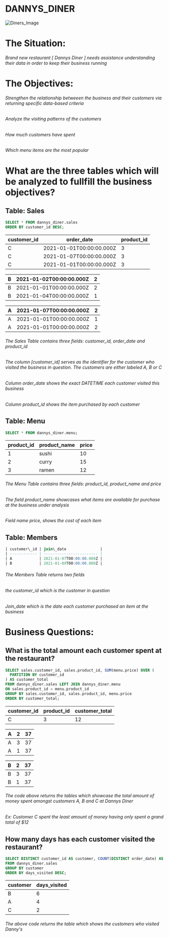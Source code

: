 # DANNYS_DINER
![Diners_Image](https://user-images.githubusercontent.com/85455439/135335226-bd3bc303-be21-4188-baf6-ef1378d93f85.jpg)

# The Situation: 

###### Brand new restaurant [ Dannys Diner ] needs assistance understanding their data in order to keep their business running 

# The Objectives: 

###### Strengthen the relationship betweeen the business and their customers via returning specific data-based criteria 

###### Analyze the visiting patterns of the customers 

###### How much customers have spent 

###### Which menu items are the most popular

# What are the three tables which will be analyzed to fullfill the business objectives? 

## Table: Sales ##

```sql
SELECT * FROM dannys_diner.sales 
ORDER BY customer_id DESC; 
```

| customer\_id | order\_date              | product\_id |
| ------------ | ------------------------ | ----------- |
| C            | 2021-01-01T00:00:00.000Z | 3           |
| C            | 2021-01-07T00:00:00.000Z | 3           |
| C            | 2021-01-01T00:00:00.000Z | 3           |

| B | 2021-01-02T00:00:00.000Z | 2 |
| - | ------------------------ | - |
| B | 2021-01-01T00:00:00.000Z | 2 |
| B | 2021-01-04T00:00:00.000Z | 1 |

| A | 2021-01-07T00:00:00.000Z | 2 |
| - | ------------------------ | - |
| A | 2021-01-01T00:00:00.000Z | 1 |
| A | 2021-01-01T00:00:00.000Z | 2 |

###### The Sales Table contains three fields: customer_id, order_date and product_id 
###### The column [customer_id] serves as the identifier for the customer who visited the business in question. The customers are either labeled A, B or C  
###### Column order_date shows the exact DATETIME each customer visited this business 
###### Column product_id shows the item purchased by each customer 

## Table: Menu 

```sql
SELECT * FROM dannys_diner.menu;
```

| product\_id | product\_name | price |
| ----------- | ------------- | ----- |
| 1           | sushi         | 10    |
| 2           | curry         | 15    |
| 3           | ramen         | 12    |

###### The Menu Table contains three fields: product_id, product_name and price 
###### The field product_name showcases what items are available for purchase at the business under analysis
###### Field name price, shows the cost of each item 

## Table: Members 

```sql 
| customer\_id | join\_date               |
| ------------ | ------------------------ |
| A            | 2021-01-07T00:00:00.000Z |
| B            | 2021-01-09T00:00:00.000Z |
```

###### The Members Table returns two fields
###### the customer_id which is the customer in question 
###### Join_date which is the date each customer purchased an item at the business 

# Business Questions: 

## What is the total amount each customer spent at the restaurant? 

```sql
SELECT sales.customer_id, sales.product_id, SUM(menu.price) OVER (
  PARTITION BY customer_id
) AS customer_total 
FROM dannys_diner.sales LEFT JOIN dannys_diner.menu 
ON sales.product_id = menu.product_id 
GROUP BY sales.customer_id, sales.product_id, menu.price
ORDER BY customer_total; 
```

| customer\_id | product\_id | customer\_total |
| ------------ | ----------- | --------------- |
| C            | 3           | 12              |

| A | 2 | 37 |
| - | - | -- |
| A | 3 | 37 |
| A | 1 | 37 |

| B | 2 | 37 |
| - | - | -- |
| B | 3 | 37 |
| B | 1 | 37 |

###### The code above returns the tables which showcase the total amount of money spent amongst customers A, B and C at Dannys Diner 
###### Ex: Customer C spent the least amount of money having only spent a grand total of $12 

## How many days has each customer visited the restaurant? 

```sql
SELECT DISTINCT customer_id AS customer, COUNT(DISTINCT order_date) AS days_visited 
FROM dannys_diner.sales
GROUP BY customer 
ORDER BY days_visited DESC; 
```

| customer | days\_visited |
| -------- | ------------- |
| B        | 6             |
| A        | 4             |
| C        | 2             |

###### The above code returns the table which shows the customers who visited Danny's 




